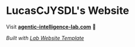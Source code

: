 
# LucasCJYSDL's Website

Visit **[agentic-intelligence-lab.com](https://agentic-intelligence-lab.com)** 🚀

_Built with [Lab Website Template](https://greene-lab.gitbook.io/lab-website-template-docs)_
